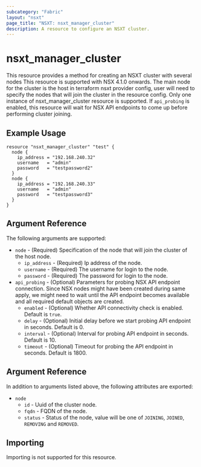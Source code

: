 ```yaml
---
subcategory: "Fabric"
layout: "nsxt"
page_title: "NSXT: nsxt_manager_cluster"
description: A resource to configure an NSXT cluster.
---
```


# nsxt_manager_cluster

This resource provides a method for creating an NSXT cluster with several nodes
This resource is supported with NSX 4.1.0 onwards.
The main node for the cluster is the host in terraform nsxt provider config,
user will need to specify the nodes that will join the cluster in the resource config.
Only one instance of nsxt_manager_cluster resource is supported.
If `api_probing` is enabled, this resource will wait for NSX API endpoints to come up
before performing cluster joining.

## Example Usage

```hcl
resource "nsxt_manager_cluster" "test" {
  node {
    ip_address = "192.168.240.32"
    username   = "admin"
    password   = "testpassword2"
  }
  node {
    ip_address = "192.168.240.33"
    username   = "admin"
    password   = "testpassword3"
  }
}
```

## Argument Reference

The following arguments are supported:

* `node` - (Required) Specification of the node that will join the cluster of the host node.
  * `ip_address` - (Required) Ip address of the node.
  * `username` - (Required) The username for login to the node.
  * `password` - (Required) The password for login to the node.
* `api_probing` - (Optional) Parameters for probing NSX API endpoint connection. Since NSX nodes might have been created during same apply, we might need to wait until the API endpoint becomes available and all required default objects are created.
  * `enabled` - (Optional) Whether API connectivity check is enabled. Default is `true`.
  * `delay` - (Optional) Initial delay before we start probing API endpoint in seconds. Default is 0.
  * `interval` - (Optional) Interval for probing API endpoint in seconds. Default is 10.
  * `timeout` - (Optional) Timeout for probing the API endpoint in seconds. Default is 1800.

## Argument Reference

In addition to arguments listed above, the following attributes are exported:

* `node`
  * `id` - Uuid of the cluster node.
  * `fqdn`  - FQDN of the node.
  * `status` - Status of the node, value will be one of `JOINING`, `JOINED`, `REMOVING` and `REMOVED`.

## Importing

Importing is not supported for this resource.
